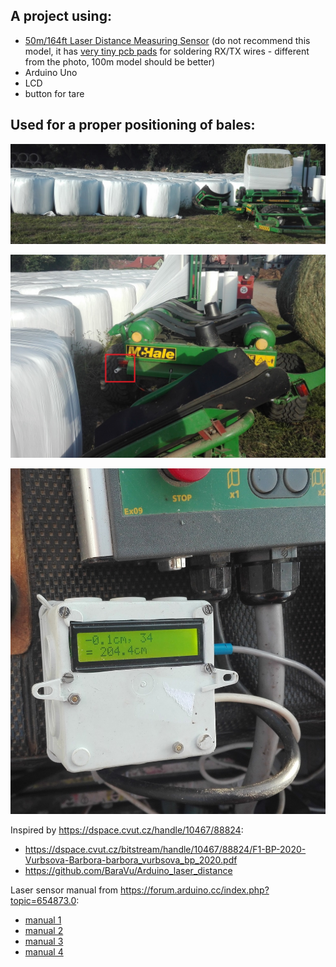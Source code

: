 ## A project using:
- [50m/164ft Laser Distance Measuring Sensor](https://www.aliexpress.com/item/32793950499.html?spm=2114.12010610.8148356.13.781e399eK4pNj7)
(do not recommend this model, it has [very tiny pcb pads](laser.jpg) for soldering RX/TX wires - different from the photo, 100m model should be better)
- Arduino Uno
- LCD
- button for tare

## Used for a proper positioning of bales:
![](bales.jpg)

![](sensor.jpg)

![](display.jpg)



Inspired by https://dspace.cvut.cz/handle/10467/88824:
- https://dspace.cvut.cz/bitstream/handle/10467/88824/F1-BP-2020-Vurbsova-Barbora-barbora_vurbsova_bp_2020.pdf  
- https://github.com/BaraVu/Arduino_laser_distance


Laser sensor manual from https://forum.arduino.cc/index.php?topic=654873.0:
- [manual 1](https://raw.githubusercontent.com/krasa/ArduinoLaserDistance/master/manual%201.jpg)
- [manual 2](https://raw.githubusercontent.com/krasa/ArduinoLaserDistance/master/manual%202.jpg)
- [manual 3](https://raw.githubusercontent.com/krasa/ArduinoLaserDistance/master/manual%203.jpg)
- [manual 4](https://raw.githubusercontent.com/krasa/ArduinoLaserDistance/master/manual%204.jpg)